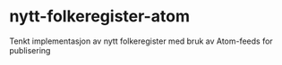 nytt-folkeregister-atom
=======================

Tenkt implementasjon av nytt folkeregister med bruk av Atom-feeds for publisering
